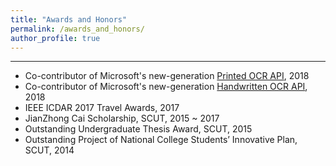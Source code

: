 ```yaml
---
title: "Awards and Honors"
permalink: /awards_and_honors/
author_profile: true
---
```

------
  * Co-contributor of Microsoft's new-generation [Printed OCR API](https://azure.microsoft.com/en-us/services/cognitive-services/computer-vision/?from=timeline&isappinstalled=0#text), 2018
  * Co-contributor of Microsoft's new-generation [Handwritten OCR API](https://azure.microsoft.com/en-us/services/cognitive-services/computer-vision/?from=timeline&isappinstalled=0#text), 2018
  * IEEE ICDAR 2017 Travel Awards, 2017
  * JianZhong Cai Scholarship, SCUT, 2015 ~ 2017
  * Outstanding Undergraduate Thesis Award, SCUT, 2015
  * Outstanding Project of National College Students’ Innovative Plan, SCUT, 2014
